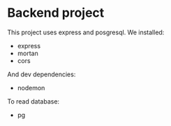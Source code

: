 # Backend project

This project uses express and posgresql.
We installed:
- express
- mortan
- cors

And dev dependencies:
- nodemon

To read database:
- pg